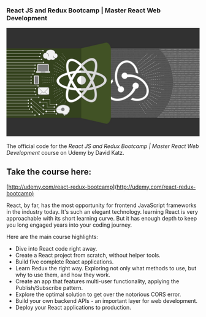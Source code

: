 ### React JS and Redux Bootcamp | Master React Web Development

![Course Logo](course_logo_udemy.png)

The official code for the *React JS and Redux Bootcamp | Master React Web Development* course on Udemy by David Katz.

## Take the course here:
[http://udemy.com/react-redux-bootcamp](http://udemy.com/react-redux-bootcamp)

React, by far, has the most opportunity for frontend JavaScript frameworks in the industry today. It's such an elegant technology. learning React is very approachable with its short learning curve. But it has enough depth to keep you long engaged years into your coding journey.

Here are the main course highlights:
- Dive into React code right away.
- Create a React project from scratch, without helper tools.
- Build five complete React applications.
- Learn Redux the right way. Exploring not only what methods to use, but why to use them, and how they work.
- Create an app that features multi-user functionality, applying the Publish/Subscribe pattern.
- Explore the optimal solution to get over the notorious CORS error.
- Build your own backend APIs - an important layer for web development.
- Deploy your React applications to production.
